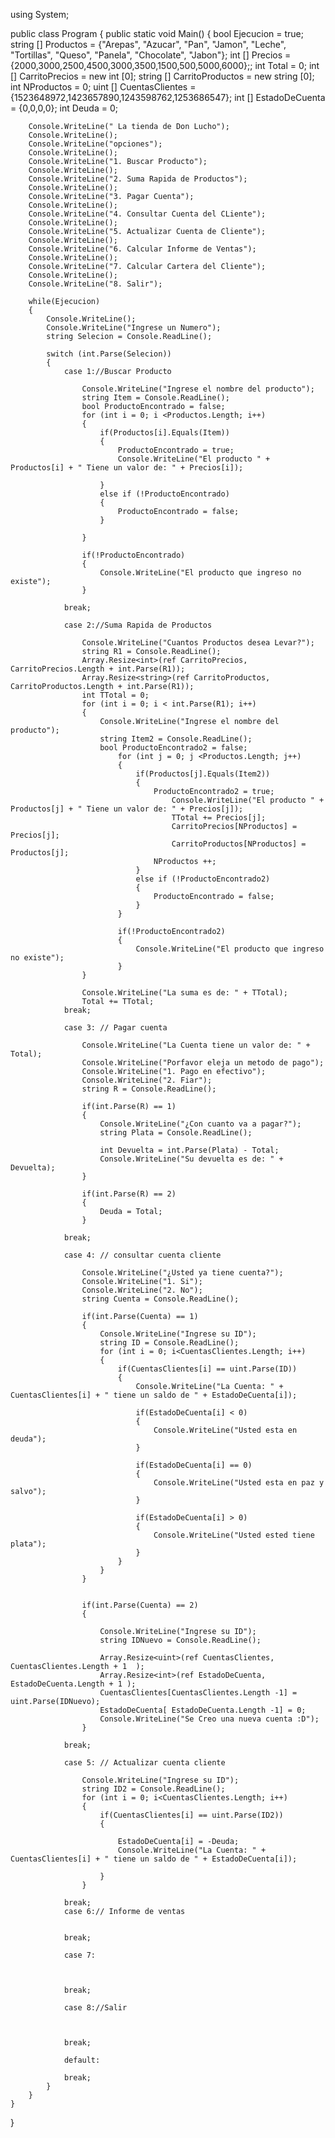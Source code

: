 using System;
					
public class Program
{
	public static void Main()
	{
		bool Ejecucion = true;
		string [] Productos = {"Arepas", "Azucar", "Pan", "Jamon", "Leche", "Tortillas", "Queso", "Panela", "Chocolate", "Jabon"};
		int [] Precios = {2000,3000,2500,4500,3000,3500,1500,500,5000,6000};;
		int Total = 0;
		int [] CarritoPrecios = new int [0];
		string [] CarritoProductos = new string [0];
		int NProductos = 0;
		uint [] CuentasClientes = {1523648972,1423657890,1243598762,1253686547};
		int [] EstadoDeCuenta = {0,0,0,0};
		int Deuda = 0;
		
		Console.WriteLine(" La tienda de Don Lucho");
		Console.WriteLine();
		Console.WriteLine("opciones");
		Console.WriteLine();
		Console.WriteLine("1. Buscar Producto");
		Console.WriteLine();
		Console.WriteLine("2. Suma Rapida de Productos");
		Console.WriteLine();
		Console.WriteLine("3. Pagar Cuenta");
		Console.WriteLine();
		Console.WriteLine("4. Consultar Cuenta del CLiente");
		Console.WriteLine();
		Console.WriteLine("5. Actualizar Cuenta de Cliente");
		Console.WriteLine();
		Console.WriteLine("6. Calcular Informe de Ventas");
		Console.WriteLine();
		Console.WriteLine("7. Calcular Cartera del Cliente");
		Console.WriteLine();
		Console.WriteLine("8. Salir");

		while(Ejecucion)
		{
			Console.WriteLine();
			Console.WriteLine("Ingrese un Numero");
			string Selecion = Console.ReadLine();
		
			switch (int.Parse(Selecion))
			{
				case 1://Buscar Producto
					
					Console.WriteLine("Ingrese el nombre del producto");
					string Item = Console.ReadLine();
					bool ProductoEncontrado = false;
					for (int i = 0; i <Productos.Length; i++)
					{
						if(Productos[i].Equals(Item))
						{
							ProductoEncontrado = true;
							Console.WriteLine("El producto " + Productos[i] + " Tiene un valor de: " + Precios[i]);
							
						}
						else if (!ProductoEncontrado)
						{
							ProductoEncontrado = false;
						} 
						
					}
					
					if(!ProductoEncontrado)
					{
						Console.WriteLine("El producto que ingreso no existe");
					}
					
				break;

				case 2://Suma Rapida de Productos
					
					Console.WriteLine("Cuantos Productos desea Levar?");
					string R1 = Console.ReadLine();
					Array.Resize<int>(ref CarritoPrecios, CarritoPrecios.Length + int.Parse(R1));
					Array.Resize<string>(ref CarritoProductos, CarritoProductos.Length + int.Parse(R1));
					int TTotal = 0;
					for (int i = 0; i < int.Parse(R1); i++)
					{
						Console.WriteLine("Ingrese el nombre del producto");
						string Item2 = Console.ReadLine();
						bool ProductoEncontrado2 = false;
							for (int j = 0; j <Productos.Length; j++)
							{
								if(Productos[j].Equals(Item2))
								{
									ProductoEncontrado2 = true;
										Console.WriteLine("El producto " + Productos[j] + " Tiene un valor de: " + Precios[j]);
										TTotal += Precios[j];	
										CarritoPrecios[NProductos] = Precios[j];
										CarritoProductos[NProductos] = Productos[j];
									NProductos ++;
								}
								else if (!ProductoEncontrado2)
								{
									ProductoEncontrado = false;
								} 
							}
					
							if(!ProductoEncontrado2)
							{
								Console.WriteLine("El producto que ingreso no existe");
							}
					}
					
					Console.WriteLine("La suma es de: " + TTotal);
					Total += TTotal;
				break;
						
				case 3: // Pagar cuenta
					
					Console.WriteLine("La Cuenta tiene un valor de: " + Total);
					Console.WriteLine("Porfavor eleja un metodo de pago");
					Console.WriteLine("1. Pago en efectivo");
					Console.WriteLine("2. Fiar");
					string R = Console.ReadLine();
					
					if(int.Parse(R) == 1)
					{
						Console.WriteLine("¿Con cuanto va a pagar?");
						string Plata = Console.ReadLine();
						
						int Devuelta = int.Parse(Plata) - Total;
						Console.WriteLine("Su devuelta es de: " + Devuelta);
					}
					
					if(int.Parse(R) == 2)
					{
						Deuda = Total;
					}
					
				break;

				case 4: // consultar cuenta cliente
					
					Console.WriteLine("¿Usted ya tiene cuenta?");
					Console.WriteLine("1. Si");
					Console.WriteLine("2. No");
					string Cuenta = Console.ReadLine();
					
					if(int.Parse(Cuenta) == 1)
					{
						Console.WriteLine("Ingrese su ID");
						string ID = Console.ReadLine();
						for (int i = 0; i<CuentasClientes.Length; i++)
						{
							if(CuentasClientes[i] == uint.Parse(ID))
							{
								Console.WriteLine("La Cuenta: " + CuentasClientes[i] + " tiene un saldo de " + EstadoDeCuenta[i]);
							
								if(EstadoDeCuenta[i] < 0)
								{
									Console.WriteLine("Usted esta en deuda");
								}
							
								if(EstadoDeCuenta[i] == 0)
								{
									Console.WriteLine("Usted esta en paz y salvo");
								}
							
								if(EstadoDeCuenta[i] > 0)
								{
									Console.WriteLine("Usted ested tiene plata");
								}
							}
						}
					}
					
					
					if(int.Parse(Cuenta) == 2)
					{
						
						Console.WriteLine("Ingrese su ID");
						string IDNuevo = Console.ReadLine();
						
						Array.Resize<uint>(ref CuentasClientes, CuentasClientes.Length + 1  );
						Array.Resize<int>(ref EstadoDeCuenta, EstadoDeCuenta.Length + 1 );
						CuentasClientes[CuentasClientes.Length -1] = uint.Parse(IDNuevo);
						EstadoDeCuenta[ EstadoDeCuenta.Length -1] = 0;
						Console.WriteLine("Se Creo una nueva cuenta :D");
					}
					
				break;

				case 5: // Actualizar cuenta cliente
					
					Console.WriteLine("Ingrese su ID");
					string ID2 = Console.ReadLine();
					for (int i = 0; i<CuentasClientes.Length; i++)
					{
						if(CuentasClientes[i] == uint.Parse(ID2))
						{	
							
							EstadoDeCuenta[i] = -Deuda; 
							Console.WriteLine("La Cuenta: " + CuentasClientes[i] + " tiene un saldo de " + EstadoDeCuenta[i]);
							
						}
					}
					
				break;
				case 6:// Informe de ventas
					
					
				break;
				
				case 7:
					
					
					
				break;

				case 8://Salir
					
					
					
				break;

				default: 
					
				break;
			}
		}
	}
}
